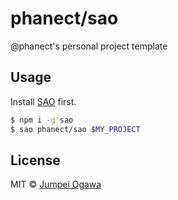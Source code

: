 # phanect/sao

@phanect's personal project template

## Usage

Install [SAO](https://github.com/saojs/sao) first.

```bash
$ npm i -g sao
$ sao phanect/sao $MY_PROJECT
```

## License

MIT &copy; [Jumpei Ogawa](https://phanective.org)
